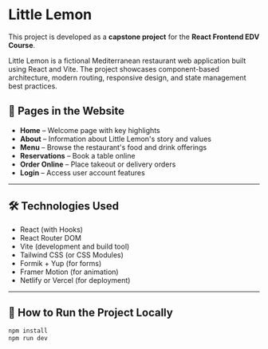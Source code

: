 # Little Lemon

This project is developed as a **capstone project** for the **React Frontend EDV Course**.

Little Lemon is a fictional Mediterranean restaurant web application built using React and Vite. The project showcases component-based architecture, modern routing, responsive design, and state management best practices.

## 🔗 Pages in the Website

- **Home** – Welcome page with key highlights
- **About** – Information about Little Lemon's story and values
- **Menu** – Browse the restaurant's food and drink offerings
- **Reservations** – Book a table online
- **Order Online** – Place takeout or delivery orders
- **Login** – Access user account features

---

## 🛠️ Technologies Used

- React (with Hooks)
- React Router DOM
- Vite (development and build tool)
- Tailwind CSS (or CSS Modules)
- Formik + Yup (for forms)
- Framer Motion (for animation)
- Netlify or Vercel (for deployment)

---

## 🚀 How to Run the Project Locally

```bash
npm install
npm run dev
